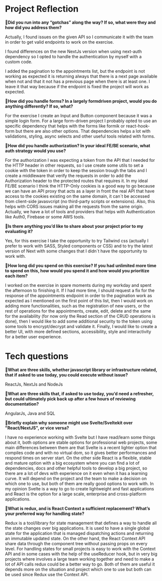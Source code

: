 # Project Reflection

📌**Did you run into any “gotchas” along the way? If so, what were
they and how did you address them?**

Actually, I found issues on the given API so I communicate it with the team in order to get valid endpoints to work on the exercise.

I found differences on the new NextJs version when using next-auth dependency so I opted to handle the authentication by myself with a custom code.

I added the pagination to the appointments list, but the endpoint is not working as expected it is returning always that there is a next page available when not and that it not has a previous page when there is at least one. I leave it that way because if the endpoint is fixed the project will work as expected.

📌**How did you handle forms? In a largely formdriven project, would
you do anything differently? If so, what?**

For the exercise I create an Input and Button component because it was a simple login form. For a large form-driven project I probably opted to use an specific dependency that helps with the forms like formik or react-hook-form but there are also other options. That dependencies helps a lot with validations, styling, async selects and other useful tools related with forms.

📌**How did you handle authorization? In your ideal FE/BE scenario,
what auth strategy would you use?**

For the authorization I was expecting a token from the API that I needed for the HTTP header in other requests, so I use create some utils to set a cookie with the token in order to keep the session trough the tabs and I create a middleware that verify the requests in order to add the Authorization header to the protected routes that requires it.
In my ideal FE/BE scenario I think the HTTP-Only cookies is a good way to go because we can have an API proxy that acts as a layer in front the real API that have access to the cookies existing on the same domain, it can´t be accessed from client-side javasvcript (no third-party scripts or extensions). Also, this helps with CORS issues making all the requests from the same origin. Actually, we have a lot of tools and providers that helps with Authentication like Auth0, Firebase or some AWS tools.

📌**Is there anything you’d like to share about your project prior to
my evaluating it?**

Yes, for this exercise I take the opportunity to try Tailwind css (actually I prefer to work with SASS, Styled components or CSS) and to try the latest version of Next with some changes that I didn´t have the opportunity to work with.

📌**How long did you spend on this exercise? If you had unlimited
more time to spend on this, how would you spend it and how would
you prioritize each item?**

I worked on the exercise in spare moments during my workday and spent the afternoon to finishing it. If I had more time, I should request a fix for the response of the appointments endpoint in order to the pagination work as expected as I mentioned on the first point of this list, then I would work on adding more functionalities, such as the registration of new users, or the rest of operations for the appointments, create, edit, delete and the same for the availability (for now only the Read section of the CRUD operations is done), then I would like to add some additional security to the token using some tools to encrypt/decrypt and validate it. Finally, I would like to create a better UI, with more defined sections, accessibility, style and interactivity for a better user experience.

# Tech questions

📌**What are three skills, whether javascript library or infrastructure related, that if asked to use today, you could execute without issue?**

ReactJs, NextJs and NodeJs

📌**What are three skills that, if asked to use today, you’d need a refresher, but could ultimately pick back up after a few hours of reviewing documentation?**

AngularJs, Java and SQL

📌**Briefly explain why someone might use Svelte/Sveltekit over "React/NextJS", or vice versa?**

I have no experience working with Svelte but I have read/learn some things about it, both options are stable options for professional web projects, some main differences between them are that Svelte is a recent lighter option that compiles code and with no virtual dom, so it gives better performances and respond times on server start. On the other side React is a flexible, stable and mature option with a big ecosystem where you can find a lot of dependencies, docs and other helpful tools to develop a big project, so there are a lot of devs with experience on it even when it has a learning curve.
It will depend on the project and the team to make a decision on which one to use, but both of them are really good options to work with. In my opinion Svelte is a way to go to create lightweight and fast applications and React is the option for a large scale, enterprise and cross-platform applications.

📌**What is redux, and is React Context a sufficient replacement? What’s your preferred way for handling state?**

Redux is a tool/library for state management that defines a way to handle all the state changes over big applications. It is used to have a single global state for the application that is managed dispatching actions and returning an immutable updated state.
On the other hand, the React Context API share data through the component tree without passing props on every level. For handling states for small projects is easy to work with the Context API and in some cases with the help of the useReducer hook, but in very big projects where involves a large team working together and need to make a lot of API calls redux could be a better way to go. Both of them are useful it depends more on the situation and project which one to use but both can be used since Redux use the Context API.
